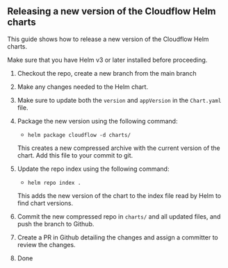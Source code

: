 ## Releasing a new version of the Cloudflow Helm charts

This guide shows how to release a new version of the Cloudflow Helm charts.

Make sure that you have Helm v3 or later installed before proceeding.

1. Checkout the repo, create a new branch from the main branch
1. Make any changes needed to the Helm chart.
1. Make sure to update both the `version` and `appVersion` in the `Chart.yaml` file.
1. Package the new version using the following command:
    - `helm package cloudflow -d charts/`
    
    This creates a new compressed archive with the current version of the chart.
    Add this file to your commit to git.
1. Update the repo index using the following command:
    - `helm repo index .`
  
    This adds the new version of the chart to the index file read by Helm to find chart versions.
1. Commit the new compressed repo in `charts/` and all updated files, and push the branch to Github.
1. Create a PR in Github detailing the changes and assign a committer to review the changes.
1. Done

